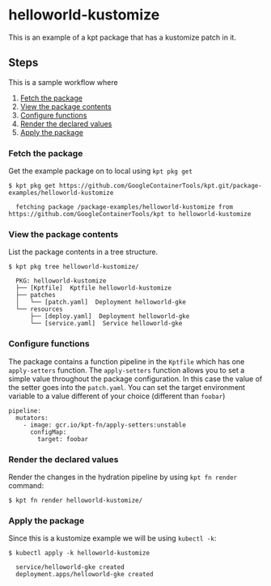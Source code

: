 # helloworld-kustomize

This is an example of a kpt package that has a kustomize
patch in it.

## Steps

This is a sample workflow where 

1. [Fetch the package](#fetch-the-package)
2. [View the package contents](#view-the-package-contents)
3. [Configure functions](#configure-functions)
4. [Render the declared values](#render-the-declared-values)
5. [Apply the package](#apply-the-package)

### Fetch the package

Get the example package on to local using `kpt pkg get`

    $ kpt pkg get https://github.com/GoogleContainerTools/kpt.git/package-examples/helloworld-kustomize

      fetching package /package-examples/helloworld-kustomize from https://github.com/GoogleContainerTools/kpt to helloworld-kustomize

### View the package contents

List the package contents in a tree structure.

    $ kpt pkg tree helloworld-kustomize/

      PKG: helloworld-kustomize
      ├── [Kptfile]  Kptfile helloworld-kustomize
      ├── patches
      │   └── [patch.yaml]  Deployment helloworld-gke
      └── resources
          ├── [deploy.yaml]  Deployment helloworld-gke
          └── [service.yaml]  Service helloworld-gke

### Configure functions

The package contains a function pipeline in the `Kptfile` which has
one `apply-setters` function.  The `apply-setters` function allows you to
set a simple value throughout the package configuration.  In this case the
value of the setter goes into the `patch.yaml`.  You can set the target
environment variable to a value different of your choice (different
than `foobar`)

    pipeline:
      mutators:
        - image: gcr.io/kpt-fn/apply-setters:unstable
          configMap:
            target: foobar


### Render the declared values

Render the changes in the hydration pipeline by using `kpt fn render` command:

    $ kpt fn render helloworld-kustomize/

### Apply the package

Since this is a kustomize example we will be using `kubectl -k`:

    $ kubectl apply -k helloworld-kustomize

      service/helloworld-gke created
      deployment.apps/helloworld-gke created